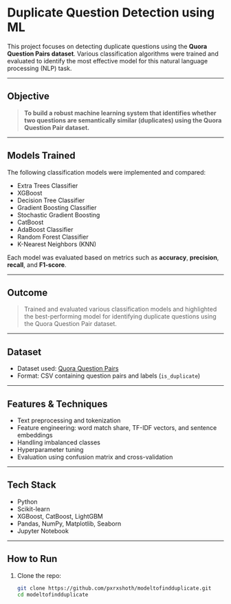 #  Duplicate Question Detection using ML

This project focuses on detecting duplicate questions using the **Quora Question Pairs dataset**. Various classification algorithms were trained and evaluated to identify the most effective model for this natural language processing (NLP) task.

---

##  Objective

> **To build a robust machine learning system that identifies whether two questions are semantically similar (duplicates) using the Quora Question Pair dataset.**

---

##  Models Trained

The following classification models were implemented and compared:

- Extra Trees Classifier
- XGBoost
- Decision Tree Classifier
- Gradient Boosting Classifier
- Stochastic Gradient Boosting
- CatBoost
- AdaBoost Classifier
- Random Forest Classifier
- K-Nearest Neighbors (KNN)

Each model was evaluated based on metrics such as **accuracy**, **precision**, **recall**, and **F1-score**.

---

##  Outcome

> Trained and evaluated various classification models and highlighted the best-performing model for identifying duplicate questions using the Quora Question Pair dataset.

---

##  Dataset

- Dataset used: [Quora Question Pairs](https://www.kaggle.com/c/quora-question-pairs)
- Format: CSV containing question pairs and labels (`is_duplicate`)

---

##  Features & Techniques

- Text preprocessing and tokenization
- Feature engineering: word match share, TF-IDF vectors, and sentence embeddings
- Handling imbalanced classes
- Hyperparameter tuning
- Evaluation using confusion matrix and cross-validation

---

##  Tech Stack

- Python
- Scikit-learn
- XGBoost, CatBoost, LightGBM
- Pandas, NumPy, Matplotlib, Seaborn
- Jupyter Notebook

---

##  How to Run

1. Clone the repo:
   ```bash
   git clone https://github.com/pxrxshoth/modeltofindduplicate.git
   cd modeltofindduplicate
